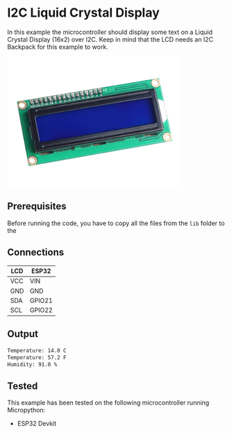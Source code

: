 # I2C Liquid Crystal Display

In this example the microcontroller should display some text on a Liquid Crystal Display (16x2) over I2C. Keep in mind that the LCD needs an I2C Backpack for this example to work.

<img alt="component" src="https://github.com/StevenSlaa/Micropython-examples/blob/7bb0472f84f346c6a3762f9aee1ea712502284be/I2C%20Liquid%20Crystal%20Display/res/component.png" height="300px">

## Prerequisites
Before running the code, you have to copy all the files from the `lib` folder to the 

## Connections

| LCD | ESP32  |
|-----|--------|
| VCC | VIN    |
| GND | GND    |
| SDA | GPIO21 |
| SCL | GPIO22 |


## Output
```
Temperature: 14.0 C
Temperature: 57.2 F
Humidity: 91.0 %
```

## Tested
This example has been tested on the following microcontroller running Micropython:
- ESP32 Devkit